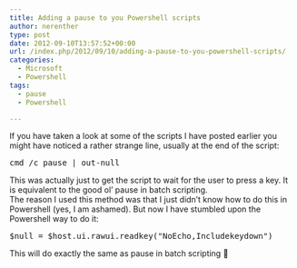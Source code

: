 ```yaml
---
title: Adding a pause to you Powershell scripts
author: nerenther
type: post
date: 2012-09-10T13:57:52+00:00
url: /index.php/2012/09/10/adding-a-pause-to-you-powershell-scripts/
categories:
  - Microsoft
  - Powershell
tags:
  - pause
  - Powershell

---
```

If you have taken a look at some of the scripts I have posted earlier you might have noticed a rather strange line, usually at the end of the script:

<pre>cmd /c pause | out-null</pre>

This was actually just to get the script to wait for the user to press a key. It is equivalent to the good ol&#8217; pause in batch scripting.  
The reason I used this method was that I just didn&#8217;t know how to do this in Powershell (yes, I am ashamed). But now I have stumbled upon the Powershell way to do it:

<pre>$null = $host.ui.rawui.readkey("NoEcho,Includekeydown")</pre>

This will do exactly the same as pause in batch scripting 🙂